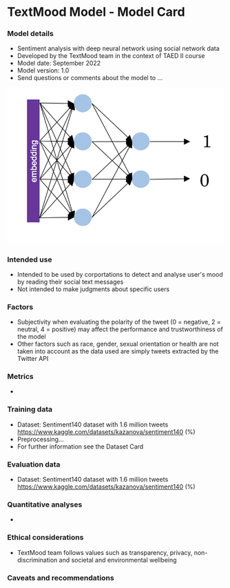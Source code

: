 # TextMood Model - Model Card

### Model details
* Sentiment analysis with deep neural network using social network data
* Developed by the TextMood team in the context of TAED II course
* Model date: September 2022
* Model version: 1.0
* Send questions or comments about the model to ...

![Model architecture](./static/nn.jpg)


### Intended use
* Intended to be used by corportations to detect and analyse user's mood by reading their social text messages
* Not intended to make judgments about specific users
### Factors
* Subjectivity when evaluating the polarity of the tweet (0 = negative, 2 = neutral, 4 = positive) may affect the performance and trustworthiness of the model
* Other factors such as race, gender, sexual orientation or health are not taken into account as the data used are simply tweets extracted by the Twitter API
### Metrics
*
### Training data
* Dataset: Sentiment140 dataset with 1.6 million tweets https://www.kaggle.com/datasets/kazanova/sentiment140 (%)
* Preprocessing...
* For further information see the Dataset Card
### Evaluation data
* Dataset: Sentiment140 dataset with 1.6 million tweets https://www.kaggle.com/datasets/kazanova/sentiment140 (%)
### Quantitative analyses
*
### Ethical considerations
* TextMood team follows values such as transparency, privacy, non-discrimination and societal and environmental wellbeing
### Caveats and recommendations
